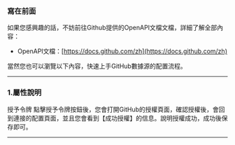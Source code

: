 ### 寫在前面
如果您感興趣的話，不妨前往Github提供的OpenAPI文檔文檔，詳細了解全部內容：

- OpenAPI文檔：[https://docs.github.com/zh](https://docs.github.com/zh)

當然您也可以瀏覽以下內容，快速上手GitHub數據源的配置流程。

---

### 1.屬性說明

授予令牌 點擊授予令牌按鈕後，您會打開GitHub的授權頁面，確認授權後，會回到連接的配置頁面，並且您會看到【成功授權】的信息。說明授權成功，成功後保存即可。

---
